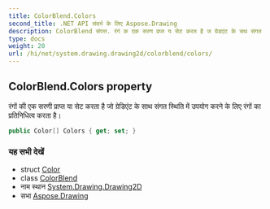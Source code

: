 ```yaml
---
title: ColorBlend.Colors
second_title: .NET API संदर्भ के लिए Aspose.Drawing
description: ColorBlend संपत्त. रंगं क एक सरण प्रप्त य सेट करत है ज ग्रेडएंट के सथ संगत स्थत में उपयग करने के लए रंगं क प्रतनधत्व करत है
type: docs
weight: 20
url: /hi/net/system.drawing.drawing2d/colorblend/colors/
---
```

## ColorBlend.Colors property

रंगों की एक सरणी प्राप्त या सेट करता है जो ग्रेडिएंट के साथ संगत स्थिति में उपयोग करने के लिए रंगों का प्रतिनिधित्व करता है।

```csharp
public Color[] Colors { get; set; }
```

### यह सभी देखें

* struct [Color](../../../system.drawing/color/)
* class [ColorBlend](../)
* नाम स्थान [System.Drawing.Drawing2D](../../colorblend/)
* सभा [Aspose.Drawing](../../../)


